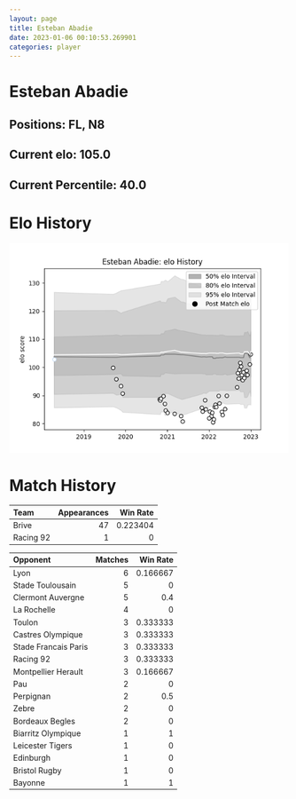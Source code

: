 ```yaml
---  
layout: page  
title: Esteban Abadie  
date: 2023-01-06 00:10:53.269901  
categories: player  
---
```

# Esteban Abadie

## Positions: FL, N8

## Current elo: 105.0

## Current Percentile: 40.0

# Elo History


![elo history](history_EstebanAbadie.png)
# Match History


| Team      |   Appearances |   Win Rate |
|:----------|--------------:|-----------:|
| Brive     |            47 |   0.223404 |
| Racing 92 |             1 |   0        |

| Opponent             |   Matches |   Win Rate |
|:---------------------|----------:|-----------:|
| Lyon                 |         6 |   0.166667 |
| Stade Toulousain     |         5 |   0        |
| Clermont Auvergne    |         5 |   0.4      |
| La Rochelle          |         4 |   0        |
| Toulon               |         3 |   0.333333 |
| Castres Olympique    |         3 |   0.333333 |
| Stade Francais Paris |         3 |   0.333333 |
| Racing 92            |         3 |   0.333333 |
| Montpellier Herault  |         3 |   0.166667 |
| Pau                  |         2 |   0        |
| Perpignan            |         2 |   0.5      |
| Zebre                |         2 |   0        |
| Bordeaux Begles      |         2 |   0        |
| Biarritz Olympique   |         1 |   1        |
| Leicester Tigers     |         1 |   0        |
| Edinburgh            |         1 |   0        |
| Bristol Rugby        |         1 |   0        |
| Bayonne              |         1 |   1        |